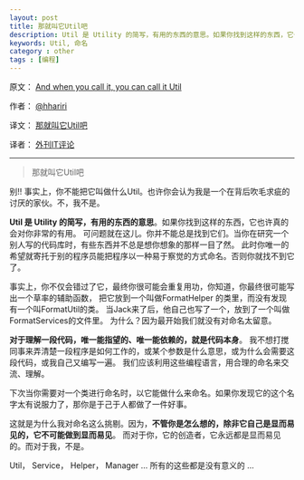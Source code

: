 ```yaml
---
layout: post
title: 那就叫它Util吧
description: Util 是 Utility 的简写，有用的东西的意思。如果你找到这样的东西，它也许真的会对你非常的有用。
keywords: Util, 命名
category : other
tags : [编程]
---
```


原文： [And when you call it, you can call it Util](http://hadihariri.com/2012/02/18/and-when-you-call-it-you-can-call-it-util/)

作者： [@hhariri](http://twitter.com/hhariri)

译文： [那就叫它Util吧](http://www.aqee.net/and-when-you-call-it-you-can-call-it-util/)

译者： [外刊IT评论](http://www.aqee.net)

-------------------

> 那就叫它Util吧

别!! 事实上，你不能把它叫做什么Util。也许你会认为我是一个在背后吹毛求疵的讨厌的家伙。不，我不是。

**Util 是 Utility 的简写，有用的东西的意思**。如果你找到这样的东西，它也许真的会对你非常的有用。
可问题就在这儿。你并不能总是找到它们。当你在研究一个别人写的代码库时，有些东西并不总是想你想象的那样一目了然。
此时你唯一的希望就寄托于别的程序员能把程序以一种易于察觉的方式命名。否则你就找不到它了。

事实上，你不仅会错过了它，最终你很可能会重复用功，你知道，你最终很可能写出一个草率的辅助函数，
把它放到一个叫做FormatHelper 的类里，而没有发现有一个叫FormatUtil的类。
当Jack来了后，他自己也写了一个，放到了一个叫做FormatServices的文件里。
为什么？因为最开始我们就没有对命名太留意。

**对于理解一段代码，唯一能指望的、唯一能依赖的，就是代码本身**。
我不想打搅同事来弄清楚一段程序是如何工作的，或某个参数是什么意思，或为什么会需要这段代码，或我自己又编写一遍。
我们应该利用这些编程语言，用合理的命名来交流、理解。

下次当你需要对一个类进行命名时，以它能做什么来命名。如果你发现它的这个名字太有说服力了，那你是于己于人都做了一件好事。

这就是为什么我对命名这么挑剔。因为，**不管你是怎么想的，除非它自己是显而易见的，它不可能做到显而易见**。
而对于你，它的创造者，它永远都是显而易见的。而对于我，不是。

Util， Service， Helper， Manager … 所有的这些都是没有意义的 …

